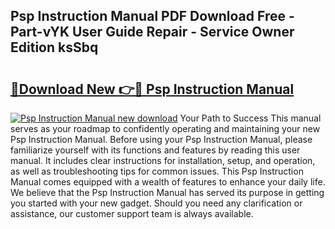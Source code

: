 ## Psp Instruction Manual PDF Download Free - Part-vYK User Guide Repair - Service Owner Edition ksSbq

# <h2><a href="http://cf29602.oget.top/?id=Psp+Instruction+Manual">🔗Download New 👉🔴 Psp Instruction Manual</a></h2>

[![Psp Instruction Manual new download](https://i.imgur.com/5g1atiW.png)](http://cf29602.oget.top/?id=Psp+Instruction+Manual)
Your Path to Success This manual serves as your roadmap to confidently operating and maintaining your new Psp Instruction Manual. Before using your Psp Instruction Manual, please familiarize yourself with its functions and features by reading this user manual. It includes clear instructions for installation, setup, and operation, as well as troubleshooting tips for common issues. This Psp Instruction Manual comes equipped with a wealth of features to enhance your daily life. We believe that the Psp Instruction Manual has served its purpose in getting you started with your new gadget. Should you need any clarification or assistance, our customer support team is always available.
